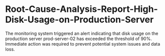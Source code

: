 # Root-Cause-Analysis-Report-High-Disk-Usage-on-Production-Server
The monitoring system triggered an alert indicating that disk usage on the production server prod-server-02 has exceeded the threshold of 90%. Immediate action was required to prevent potential system issues and data loss.
